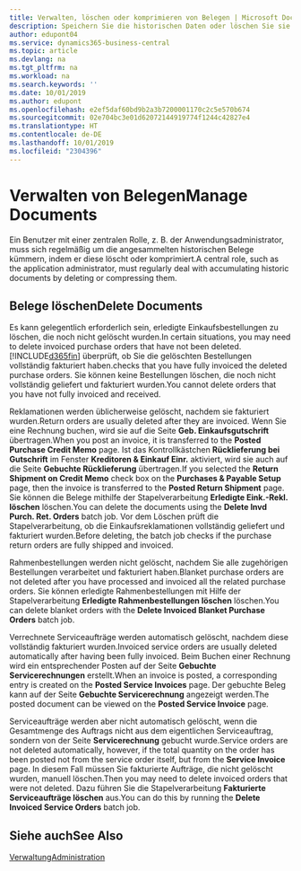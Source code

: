 ```yaml
---
title: Verwalten, löschen oder komprimieren von Belegen | Microsoft Docs
description: Speichern Sie die historischen Daten oder löschen Sie sie.
author: edupont04
ms.service: dynamics365-business-central
ms.topic: article
ms.devlang: na
ms.tgt_pltfrm: na
ms.workload: na
ms.search.keywords: ''
ms.date: 10/01/2019
ms.author: edupont
ms.openlocfilehash: e2ef5daf60bd9b2a3b7200001170c2c5e570b674
ms.sourcegitcommit: 02e704bc3e01d62072144919774f1244c42827e4
ms.translationtype: HT
ms.contentlocale: de-DE
ms.lasthandoff: 10/01/2019
ms.locfileid: "2304396"
---
```

# <a name="manage-documents"></a><span data-ttu-id="d1e1d-103">Verwalten von Belegen</span><span class="sxs-lookup"><span data-stu-id="d1e1d-103">Manage Documents</span></span>
<span data-ttu-id="d1e1d-104">Ein Benutzer mit einer zentralen Rolle, z. B. der Anwendungsadministrator, muss sich regelmäßig um die angesammelten historischen Belege kümmern, indem er diese löscht oder komprimiert.</span><span class="sxs-lookup"><span data-stu-id="d1e1d-104">A central role, such as the application administrator, must regularly deal with accumulating historic documents by deleting or compressing them.</span></span>  

## <a name="delete-documents"></a><span data-ttu-id="d1e1d-105">Belege löschen</span><span class="sxs-lookup"><span data-stu-id="d1e1d-105">Delete Documents</span></span>
<span data-ttu-id="d1e1d-106">Es kann gelegentlich erforderlich sein, erledigte Einkaufsbestellungen zu löschen, die noch nicht gelöscht wurden.</span><span class="sxs-lookup"><span data-stu-id="d1e1d-106">In certain situations, you may need to delete invoiced purchase orders that have not been deleted.</span></span> [!INCLUDE[d365fin](includes/d365fin_md.md)] <span data-ttu-id="d1e1d-107">überprüft, ob Sie die gelöschten Bestellungen vollständig fakturiert haben.</span><span class="sxs-lookup"><span data-stu-id="d1e1d-107">checks that you have fully invoiced the deleted purchase orders.</span></span> <span data-ttu-id="d1e1d-108">Sie können keine Bestellungen löschen, die noch nicht vollständig geliefert und fakturiert wurden.</span><span class="sxs-lookup"><span data-stu-id="d1e1d-108">You cannot delete orders that you have not fully invoiced and received.</span></span>  

<span data-ttu-id="d1e1d-109">Reklamationen werden üblicherweise gelöscht, nachdem sie fakturiert wurden.</span><span class="sxs-lookup"><span data-stu-id="d1e1d-109">Return orders are usually deleted after they are invoiced.</span></span> <span data-ttu-id="d1e1d-110">Wenn Sie eine Rechnung buchen, wird sie auf die Seite **Geb. Einkaufsgutschrift** übertragen.</span><span class="sxs-lookup"><span data-stu-id="d1e1d-110">When you post an invoice, it is transferred to the **Posted Purchase Credit Memo** page.</span></span> <span data-ttu-id="d1e1d-111">Ist das Kontrollkästchen **Rücklieferung bei Gutschrift** im Fenster **Kreditoren & Einkauf Einr.** aktiviert, wird sie auch auf die Seite **Gebuchte Rücklieferung** übertragen.</span><span class="sxs-lookup"><span data-stu-id="d1e1d-111">If you selected the **Return Shipment on Credit Memo** check box on the **Purchases & Payable Setup** page, then the invoice is transferred to the **Posted Return Shipment** page.</span></span> <span data-ttu-id="d1e1d-112">Sie können die Belege mithilfe der Stapelverarbeitung **Erledigte Eink.-Rekl. löschen** löschen.</span><span class="sxs-lookup"><span data-stu-id="d1e1d-112">You can delete the documents using the **Delete Invd Purch. Ret. Orders** batch job.</span></span> <span data-ttu-id="d1e1d-113">Vor dem Löschen prüft die Stapelverarbeitung, ob die Einkaufsreklamationen vollständig geliefert und fakturiert wurden.</span><span class="sxs-lookup"><span data-stu-id="d1e1d-113">Before deleting, the batch job checks if the purchase return orders are fully shipped and invoiced.</span></span>  

<span data-ttu-id="d1e1d-114">Rahmenbestellungen werden nicht gelöscht, nachdem Sie alle zugehörigen Bestellungen verarbeitet und fakturiert haben.</span><span class="sxs-lookup"><span data-stu-id="d1e1d-114">Blanket purchase orders are not deleted after you have processed and invoiced all the related purchase orders.</span></span> <span data-ttu-id="d1e1d-115">Sie können erledigte Rahmenbestellungen mit Hilfe der Stapelverarbeitung **Erledigte Rahmenbestellungen löschen** löschen.</span><span class="sxs-lookup"><span data-stu-id="d1e1d-115">You can delete blanket orders with the **Delete Invoiced Blanket Purchase Orders** batch job.</span></span>  

<span data-ttu-id="d1e1d-116">Verrechnete Serviceaufträge werden automatisch gelöscht, nachdem diese vollständig fakturiert wurden.</span><span class="sxs-lookup"><span data-stu-id="d1e1d-116">Invoiced service orders are usually deleted automatically after having been fully invoiced.</span></span> <span data-ttu-id="d1e1d-117">Beim Buchen einer Rechnung wird ein entsprechender Posten auf der Seite **Gebuchte Servicerechnungen** erstellt.</span><span class="sxs-lookup"><span data-stu-id="d1e1d-117">When an invoice is posted, a corresponding entry is created on the **Posted Service Invoices** page.</span></span> <span data-ttu-id="d1e1d-118">Der gebuchte Beleg kann auf der Seite **Gebuchte Servicerechnung** angezeigt werden.</span><span class="sxs-lookup"><span data-stu-id="d1e1d-118">The posted document can be viewed on the **Posted Service Invoice** page.</span></span>  

<span data-ttu-id="d1e1d-119">Serviceaufträge werden aber nicht automatisch gelöscht, wenn die Gesamtmenge des Auftrags nicht aus dem eigentlichen Serviceauftrag, sondern von der Seite **Servicerechnung** gebucht wurde.</span><span class="sxs-lookup"><span data-stu-id="d1e1d-119">Service orders are not deleted automatically, however, if the total quantity on the order has been posted not from the service order itself, but from the **Service Invoice** page.</span></span> <span data-ttu-id="d1e1d-120">In diesem Fall müssen Sie fakturierte Aufträge, die nicht gelöscht wurden, manuell löschen.</span><span class="sxs-lookup"><span data-stu-id="d1e1d-120">Then you may need to delete invoiced orders that were not deleted.</span></span> <span data-ttu-id="d1e1d-121">Dazu führen Sie die Stapelverarbeitung **Fakturierte Serviceaufträge löschen** aus.</span><span class="sxs-lookup"><span data-stu-id="d1e1d-121">You can do this by running the **Delete Invoiced Service Orders** batch job.</span></span>  

## <a name="see-also"></a><span data-ttu-id="d1e1d-122">Siehe auch</span><span class="sxs-lookup"><span data-stu-id="d1e1d-122">See Also</span></span>  
[<span data-ttu-id="d1e1d-123">Verwaltung</span><span class="sxs-lookup"><span data-stu-id="d1e1d-123">Administration</span></span>](admin-setup-and-administration.md)  
